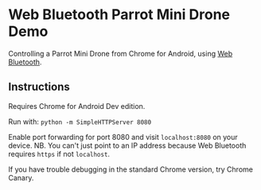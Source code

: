 # Web Bluetooth Parrot Mini Drone Demo

Controlling a Parrot Mini Drone from Chrome for Android, using [Web Bluetooth](https://developers.google.com/web/updates/2015/07/interact-with-ble-devices-on-the-web?hl=en).
 
## Instructions

Requires Chrome for Android Dev edition.

Run with: `python -m SimpleHTTPServer 8080`

Enable port forwarding for port 8080 and visit `localhost:8080` on your device. NB. You can't just point to an IP 
address because Web Bluetooth requires `https` if not `localhost`. 

If you have trouble debugging in the standard Chrome version, try Chrome Canary.
